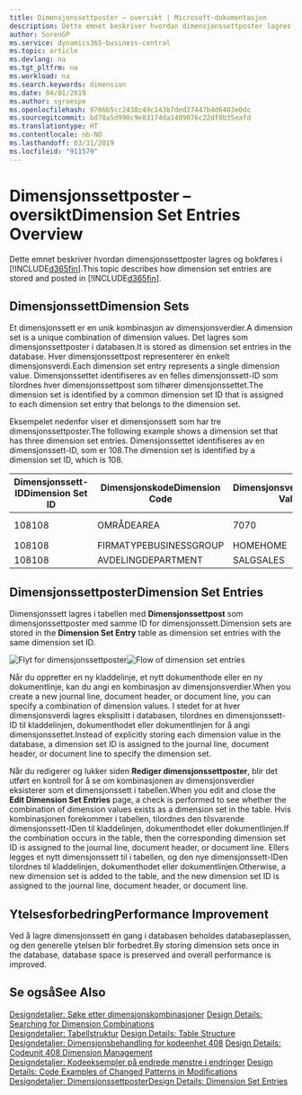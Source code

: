 ```yaml
---
title: Dimensjonssettposter – oversikt | Microsoft-dokumentasjon
description: Dette emnet beskriver hvordan dimensjonssettposter lagres og bokføres i Dynamics 365.
author: SorenGP
ms.service: dynamics365-business-central
ms.topic: article
ms.devlang: na
ms.tgt_pltfrm: na
ms.workload: na
ms.search.keywords: dimension
ms.date: 04/01/2019
ms.author: sgroespe
ms.openlocfilehash: 9706b5cc2438c49c143b7ded27447b4d6403e0dc
ms.sourcegitcommit: bd78a5d990c9e83174da1409076c22df8b35eafd
ms.translationtype: HT
ms.contentlocale: nb-NO
ms.lasthandoff: 03/31/2019
ms.locfileid: "911579"
---
```

# <a name="dimension-set-entries-overview"></a><span data-ttu-id="1b2f6-103">Dimensjonssettposter – oversikt</span><span class="sxs-lookup"><span data-stu-id="1b2f6-103">Dimension Set Entries Overview</span></span>
<span data-ttu-id="1b2f6-104">Dette emnet beskriver hvordan dimensjonssettposter lagres og bokføres i [!INCLUDE[d365fin](includes/d365fin_md.md)].</span><span class="sxs-lookup"><span data-stu-id="1b2f6-104">This topic describes how dimension set entries are stored and posted in [!INCLUDE[d365fin](includes/d365fin_md.md)].</span></span>  

## <a name="dimension-sets"></a><span data-ttu-id="1b2f6-105">Dimensjonssett</span><span class="sxs-lookup"><span data-stu-id="1b2f6-105">Dimension Sets</span></span>  
<span data-ttu-id="1b2f6-106">Et dimensjonssett er en unik kombinasjon av dimensjonsverdier.</span><span class="sxs-lookup"><span data-stu-id="1b2f6-106">A dimension set is a unique combination of dimension values.</span></span> <span data-ttu-id="1b2f6-107">Det lagres som dimensjonssettposter i databasen.</span><span class="sxs-lookup"><span data-stu-id="1b2f6-107">It is stored as dimension set entries in the database.</span></span> <span data-ttu-id="1b2f6-108">Hver dimensjonssettpost representerer én enkelt dimensjonsverdi.</span><span class="sxs-lookup"><span data-stu-id="1b2f6-108">Each dimension set entry represents a single dimension value.</span></span> <span data-ttu-id="1b2f6-109">Dimensjonssettet identifiseres av en felles dimensjonssett-ID som tilordnes hver dimensjonssettpost som tilhører dimensjonssettet.</span><span class="sxs-lookup"><span data-stu-id="1b2f6-109">The dimension set is identified by a common dimension set ID that is assigned to each dimension set entry that belongs to the dimension set.</span></span>  

<span data-ttu-id="1b2f6-110">Eksempelet nedenfor viser et dimensjonssett som har tre dimensjonssettposter.</span><span class="sxs-lookup"><span data-stu-id="1b2f6-110">The following example shows a dimension set that has three dimension set entries.</span></span> <span data-ttu-id="1b2f6-111">Dimensjonssettet identifiseres av en dimensjonssett-ID, som er 108.</span><span class="sxs-lookup"><span data-stu-id="1b2f6-111">The dimension set is identified by a dimension set ID, which is 108.</span></span>  

|<span data-ttu-id="1b2f6-112">Dimensjonssett-ID</span><span class="sxs-lookup"><span data-stu-id="1b2f6-112">Dimension Set ID</span></span>|<span data-ttu-id="1b2f6-113">Dimensjonskode</span><span class="sxs-lookup"><span data-stu-id="1b2f6-113">Dimension Code</span></span>|<span data-ttu-id="1b2f6-114">Dimensjonsverdikode</span><span class="sxs-lookup"><span data-stu-id="1b2f6-114">Dimension Value Code</span></span>|<span data-ttu-id="1b2f6-115">Navn på dimensjonsverdi</span><span class="sxs-lookup"><span data-stu-id="1b2f6-115">Dimension Value Name</span></span>|  
|----------------------|--------------------|--------------------------|--------------------------|  
|<span data-ttu-id="1b2f6-116">108</span><span class="sxs-lookup"><span data-stu-id="1b2f6-116">108</span></span>|<span data-ttu-id="1b2f6-117">OMRÅDE</span><span class="sxs-lookup"><span data-stu-id="1b2f6-117">AREA</span></span>|<span data-ttu-id="1b2f6-118">70</span><span class="sxs-lookup"><span data-stu-id="1b2f6-118">70</span></span>|<span data-ttu-id="1b2f6-119">Amerika – nord</span><span class="sxs-lookup"><span data-stu-id="1b2f6-119">America North</span></span>|  
|<span data-ttu-id="1b2f6-120">108</span><span class="sxs-lookup"><span data-stu-id="1b2f6-120">108</span></span>|<span data-ttu-id="1b2f6-121">FIRMATYPE</span><span class="sxs-lookup"><span data-stu-id="1b2f6-121">BUSINESSGROUP</span></span>|<span data-ttu-id="1b2f6-122">HOME</span><span class="sxs-lookup"><span data-stu-id="1b2f6-122">HOME</span></span>|<span data-ttu-id="1b2f6-123">Hjem</span><span class="sxs-lookup"><span data-stu-id="1b2f6-123">Home</span></span>|  
|<span data-ttu-id="1b2f6-124">108</span><span class="sxs-lookup"><span data-stu-id="1b2f6-124">108</span></span>|<span data-ttu-id="1b2f6-125">AVDELING</span><span class="sxs-lookup"><span data-stu-id="1b2f6-125">DEPARTMENT</span></span>|<span data-ttu-id="1b2f6-126">SALG</span><span class="sxs-lookup"><span data-stu-id="1b2f6-126">SALES</span></span>|<span data-ttu-id="1b2f6-127">Salg</span><span class="sxs-lookup"><span data-stu-id="1b2f6-127">Sales</span></span>|  

## <a name="dimension-set-entries"></a><span data-ttu-id="1b2f6-128">Dimensjonssettposter</span><span class="sxs-lookup"><span data-stu-id="1b2f6-128">Dimension Set Entries</span></span>  
<span data-ttu-id="1b2f6-129">Dimensjonssett lagres i tabellen med **Dimensjonssettpost** som dimensjonssettposter med samme ID for dimensjonssett.</span><span class="sxs-lookup"><span data-stu-id="1b2f6-129">Dimension sets are stored in the **Dimension Set Entry** table as dimension set entries with the same dimension set ID.</span></span>  

<span data-ttu-id="1b2f6-130">![Flyt for dimensjonssettposter](media/dimensionentrynav7.png "Flyt for dimensjonssettposter")</span><span class="sxs-lookup"><span data-stu-id="1b2f6-130">![Flow of dimension set entries](media/dimensionentrynav7.png "Flow of dimension set entries")</span></span>  

<span data-ttu-id="1b2f6-131">Når du oppretter en ny kladdelinje, et nytt dokumenthode eller en ny dokumentlinje, kan du angi en kombinasjon av dimensjonsverdier.</span><span class="sxs-lookup"><span data-stu-id="1b2f6-131">When you create a new journal line, document header, or document line, you can specify a combination of dimension values.</span></span> <span data-ttu-id="1b2f6-132">I stedet for at hver dimensjonsverdi lagres eksplisitt i databasen, tilordnes en dimensjonssett-ID til kladdelinjen, dokumenthodet eller dokumentlinjen for å angi dimensjonssettet.</span><span class="sxs-lookup"><span data-stu-id="1b2f6-132">Instead of explicitly storing each dimension value in the database, a dimension set ID is assigned to the journal line, document header, or document line to specify the dimension set.</span></span>  

<span data-ttu-id="1b2f6-133">Når du redigerer og lukker siden **Rediger dimensjonssettposter**, blir det utført en kontroll for å se om kombinasjonen av dimensjonsverdier eksisterer som et dimensjonssett i tabellen.</span><span class="sxs-lookup"><span data-stu-id="1b2f6-133">When you edit and close the **Edit Dimension Set Entries** page, a check is performed to see whether the combination of dimension values exists as a dimension set in the table.</span></span> <span data-ttu-id="1b2f6-134">Hvis kombinasjonen forekommer i tabellen, tilordnes den tilsvarende dimensjonssett-IDen til kladdelinjen, dokumenthodet eller dokumentlinjen.</span><span class="sxs-lookup"><span data-stu-id="1b2f6-134">If the combination occurs in the table, then the corresponding dimension set ID is assigned to the journal line, document header, or document line.</span></span> <span data-ttu-id="1b2f6-135">Ellers legges et nytt dimensjonssett til i tabellen, og den nye dimensjonssett-IDen tilordnes til kladdelinjen, dokumenthodet eller dokumentlinjen.</span><span class="sxs-lookup"><span data-stu-id="1b2f6-135">Otherwise, a new dimension set is added to the table, and the new dimension set ID is assigned to the journal line, document header, or document line.</span></span>  

## <a name="performance-improvement"></a><span data-ttu-id="1b2f6-136">Ytelsesforbedring</span><span class="sxs-lookup"><span data-stu-id="1b2f6-136">Performance Improvement</span></span>  
<span data-ttu-id="1b2f6-137">Ved å lagre dimensjonssett én gang i databasen beholdes databaseplassen, og den generelle ytelsen blir forbedret.</span><span class="sxs-lookup"><span data-stu-id="1b2f6-137">By storing dimension sets once in the database, database space is preserved and overall performance is improved.</span></span>  

## <a name="see-also"></a><span data-ttu-id="1b2f6-138">Se også</span><span class="sxs-lookup"><span data-stu-id="1b2f6-138">See Also</span></span>  
<span data-ttu-id="1b2f6-139">[Designdetaljer: Søke etter dimensjonskombinasjoner](design-details-searching-for-dimension-combinations.md) </span><span class="sxs-lookup"><span data-stu-id="1b2f6-139">[Design Details: Searching for Dimension Combinations](design-details-searching-for-dimension-combinations.md) </span></span>  
<span data-ttu-id="1b2f6-140">[Designdetaljer: Tabellstruktur](design-details-table-structure.md) </span><span class="sxs-lookup"><span data-stu-id="1b2f6-140">[Design Details: Table Structure](design-details-table-structure.md) </span></span>  
<span data-ttu-id="1b2f6-141">[Designdetaljer: Dimensjonsbehandling for kodeenhet 408](design-details-codeunit-408-dimension-management.md) </span><span class="sxs-lookup"><span data-stu-id="1b2f6-141">[Design Details: Codeunit 408 Dimension Management](design-details-codeunit-408-dimension-management.md) </span></span>  
<span data-ttu-id="1b2f6-142">[Designdetaljer: Kodeeksempler på endrede mønstre i endringer](design-details-code-examples-of-changed-patterns-in-modifications.md) </span><span class="sxs-lookup"><span data-stu-id="1b2f6-142">[Design Details: Code Examples of Changed Patterns in Modifications](design-details-code-examples-of-changed-patterns-in-modifications.md) </span></span>  
[<span data-ttu-id="1b2f6-143">Designdetaljer: Dimensjonssettposter</span><span class="sxs-lookup"><span data-stu-id="1b2f6-143">Design Details: Dimension Set Entries</span></span>](design-details-dimension-set-entries.md)   
